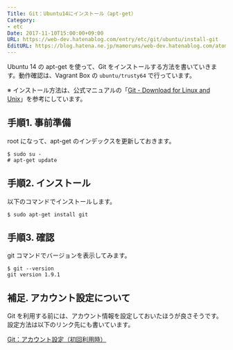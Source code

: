 ```yaml
---
Title: Git：Ubuntu14にインストール（apt-get）
Category:
- etc
Date: 2017-11-10T15:00:00+09:00
URL: https://web-dev.hatenablog.com/entry/etc/git/ubuntu/install-git
EditURL: https://blog.hatena.ne.jp/mamorums/web-dev.hatenablog.com/atom/entry/8599973812276929313
---
```


Ubuntu 14 の apt-get を使って、Git をインストールする方法を書いていきます。動作確認は、Vagrant Box の `ubuntu/trusty64` で行っています。

※ インストール方法は、公式マニュアルの「[Git - Download for Linux and Unix](https://git-scm.com/download/linux)」を参考にしています。


## 手順1. 事前準備
root になって、apt-get のインデックスを更新しておきます。

```
$ sudo su -
# apt-get update
```

## 手順2. インストール
以下のコマンドでインストールします。

```
$ sudo apt-get install git
```


## 手順3. 確認
git コマンドでバージョンを表示してみます。

```
$ git --version
git version 1.9.1
```

## 補足. アカウント設定について
Git を利用する前には、アカウント情報を設定しておいたほうが良さそうです。設定方法は以下のリンク先にも書いています。

[Git：アカウント設定（初回利用時）](/entry/etc/git/set-account)
